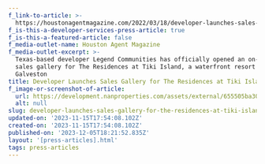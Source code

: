 ```yaml
---
f_link-to-article: >-
  https://houstonagentmagazine.com/2022/03/18/developer-launches-sales-gallery-for-the-residences-at-tiki-island/
f_is-this-a-developer-services-press-article: true
f_is-this-a-featured-article: false
f_media-outlet-name: Houston Agent Magazine
f_media-outlet-excerpt: >-
  Texas-based developer Legend Communities has officially opened an on-site
  sales gallery for The Residences at Tiki Island, a waterfront resort near
  Galveston
title: Developer Launches Sales Gallery for The Residences at Tiki Island
f_image-or-screenshot-of-article:
  url: https://development.nanproperties.com/assets/external/655505ba30e516b2df130d2c_screenshot202023-11-1620015355.png
  alt: null
slug: developer-launches-sales-gallery-for-the-residences-at-tiki-island
updated-on: '2023-11-15T17:54:08.102Z'
created-on: '2023-11-15T17:54:08.102Z'
published-on: '2023-12-05T18:21:52.835Z'
layout: '[press-articles].html'
tags: press-articles
---
```



